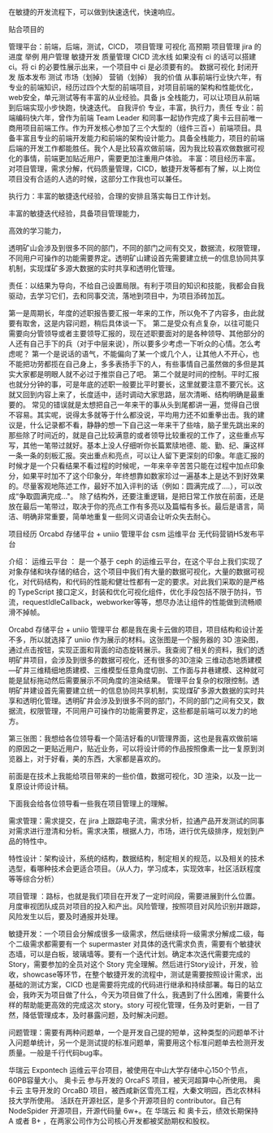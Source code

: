 在敏捷的开发流程下，可以做到快速迭代，快速响应。


贴合项目的

管理平台：前端，后端，测试，CICD，
 项目管理
 可视化 高预期 项目管理
jira 的进度 举例 用户管理
 敏捷开发
 质量管理
 CICD 流水线
 如果没有 ci 的话可以搭建 ci。将 ci 的必要性展示出来，一个项目中 ci 是必须要有的。
 数据可视化
 封闭开发
 版本发布
 测试
 市场（划掉）
 营销（划掉）
 我的价值  从事前端行业快六年，有专业的前端知识，经历过四个大型的前端项目，对项目前端的架构和性能优化，web安全，单元测试等有丰富的从业经验。具备 js 全栈能力，可以让项目从前端到后端实现小步快跑，快速迭代。
自我评价
专业，丰富，执行力，责任
专业：前端编码快六年，曾作为前端 Team Leader 和同事一起协作完成了奥卡云目前唯一商用项目前端工作。作为开发核心参加了三个大型的（组件三百+）前端项目。具备丰富且专业的前端开发能力和前端的架构设计能力。具备全栈能力，项目的前端后端的开发工作都能胜任。我个人是比较喜欢做前端，因为我比较喜欢做数据可视化的事情，前端更加贴近用户，需要更加注重用户体验。
丰富：项目经历丰富。对项目管理，需求分解，代码质量管理，CICD，敏捷开发等都有了解，以上岗位项目没有合适的人选的时候，这部分工作我也可以兼任。

执行力：丰富的敏捷迭代经验，合理的安排且落实每日工作计划。

 丰富的敏捷迭代经验，具备项目管理能力，

 高效的学习能力，

透明矿山会涉及到很多不同的部门，不同的部门之间有交叉，数据流，权限管理，不同用户可操作的功能需要界定。透明矿山建设首先需要建立统一的信息协同共享机制，实现煤矿多源大数据的实时共享和透明化管理。

责任：以结果为导向，不给自己设置局限。有利于项目的知识和技能，我都会自我驱动，去学习它们，去和同事交流，落地到项目中，为项目添砖加瓦。

第一是周期长，年度的述职报告要汇报一年来的工作，所以免不了内容多，由此就要有取舍，这是内容问题，稍后具体谈一下。    第二是受众有点复杂，以往可能只需要向分管领导或者主要领导汇报的，现在述职要面对的是各种领导、其他部分的人还有自己手下的兵（对于中层来说），所以要多少考虑一下听众的心情。怎么考虑呢？  第一个是说话的语气，不能偏向了某一个或几个人，让其他人不开心，也不能把功劳都揽在自己身上，多多表扬手下的人，有些事情自己虽然做的多但是其实大家都是明眼人就不必过于推崇自己了吧。  第二个就是时间的控制。平时汇报也就分分钟的事，可是年底的述职一般要比平时要长，这里就要注意不要冗长。这就又回到内容上来了，长度适中，适时调动大家思路，层次清晰、结构明确是最重要的。    常见的错误就是太想把自己一年来干的事从头到尾都讲一遍，觉得自己很不容易。其实呢，说得太多就等于什么都没说，平均用力还不如重拳出击。我的建议是，什么记录都不看，静静的想一下自己这一年来干了些啥，脑子里先跳出来的那些除了时间近的，就是自己比较满意的或者领导比较重视的工作了，这些重点写写，其他一笔带过就好。基本上没人仔细听你长篇累牍地德、能、勤、纪、廉这样一条一条的刻板汇报。突出重点和亮点，可以让人留下更深刻的印象。年底汇报的时候才是一个只看结果不看过程的时候呢，一年来辛辛苦苦只能在过程中加点印象分，如果平时加不了这个印象分，年终想靠如数家珍过一遍基本上是达不到好效果的。尽量客观地陈述工作，最好不加入评判的话（例如：圆满完成了....），可以改成“争取圆满完成..."。    除了结构外，还要注重逻辑，是把日常工作放在前面，还是放在最后一笔带过，取决于你的亮点工作有多亮以及篇幅有多长。最后是语言，简洁、明确非常重要，简单地重复一些同义词语会让听众失去耐心。

项目经历
Orcabd 存储平台 + uniio 管理平台
csm 运维平台
无代码营销H5发布平台


介绍：
运维云平台 ： 是一个基于 ceph 的运维云平台，在这个平台上我们实现了对象存储和块存储的结合，这个项目中我们有大量的数据可视化，大量的数据可视化，对代码结构，和代码的性能和健壮性都有一定的要求。对此我们采取的是严格的 TypeScript 接口定义，封装和优化可视化组件，优化手段包括不限于防抖，节流，requestIdleCallback，webworker等等，想尽办法让组件的性能做到流畅顺滑不掉帧。

Orcabd 存储平台 + uniio 管理平台
都是我在奥卡云做的项目，项目结构和设计差不多，所以就选择了 uniio 作为展示的材料。这张图是一个服务器的 3D 渲染图，通过点击按钮，实现正面和背面的动态旋转展示。我查阅了相关的资料，我们的透明矿井项目，会涉及到很多的数据可视化，还有很多的3D渲染 三维动态地质建模—矿井三维精细地质建模、三维模型任意角度切剖、工作面与井巷建模、这种就可能是鼠标拖动然后需要展示不同角度的渲染结果。
管理平台复杂的权限控制。透明矿井建设首先需要建立统一的信息协同共享机制，实现煤矿多源大数据的实时共享和透明化管理。透明矿井会涉及到很多不同的部门，不同的部门之间有交叉，数据流，权限管理，不同用户可操作的功能需要界定，这些都是前端可以发力的地方。

第三张图：我想给各位领导看一个简洁好看的UI管理界面，这也是我喜欢做前端的原因之一更贴近用户，贴近业务，可以将设计师的作品按照像素一比一复原到浏览器上，对于好看，美的东西，大家都是喜欢的。

前面是在技术上我能给项目带来的一些价值，数据可视化，3D 渲染，以及一比一复原设计师设计稿。

下面我会给各位领导看一些我在项目管理上的理解。

需求管理：需求提交，在 jira 上跟踪电子流，需求分析，拉通产品开发测试的同事对需求进行澄清和分析。需求决策，根据人力，市场，进行优先级排序，规划到产品的特性中。

特性设计：架构设计，系统的结构，数据结构，制定相关的规范，以及相关的技术选型，看哪种技术会更适合项目。（从人力，学习成本，实现效率，社区活跃程度等等综合分析）

项目管理 ：路标，也就是我们项目在开发了一定时间段，需要进展到什么位置。月度审视团队成员对项目的投入和产出。风险管理，按照项目对风险识别并跟踪，风险发生以后，要及时通报并处理。

敏捷开发：一个项目会分解成很多一级需求，然后继续将一级需求分解成二级，每个二级需求都需要有一个 supermaster 对具体的迭代需求负责，需要有个敏捷状态墙，可以是白板，玻璃墙等。要有一个迭代计划。确定本次迭代需要完成的 Story，需要参加的全员对这个 Story 完全理解。然后进行Story设计，开发，验收，showcase等环节，在整个敏捷开发的流程中，测试是需要按照设计需求，出基础的测试方案，CICD 也是需要将完成的代码进行继承和持续部署。每日的站立会，我昨天为项目做了什么，今天为项目做了什么，我遇到了什么困难，需要什么样的帮助能更高效的完成这次 story。story 可视化管理，任务及时更新，一目了然，降低管理成本，及时暴露问题，及时解决问题。

问题管理：需要有两种问题单，一个是开发自己提的短单，这种类型的问题单不计入问题单统计，另一个是测试提的标准问题单，需要用这个标准问题单去检测开发质量。一般是千行代码bug率。

华瑞云 Expontech 运维云平台项目，被使用在中山大学存储中心150个节点，60PB容量大小。
奥卡云 参与开发的 OrcaFS 项目，被天河超算中心所使用。
奥卡云 主导开发的 OrcaBD 项目，被西咸新区雪亮工程，大秦文明园，西北农林科技大学所使用。
活跃在开源社区，是多个开源项目的 contributor。自己有 NodeSpider 开源项目，开源代码量 6w+。在 华瑞云 和 奥卡云，绩效长期保持 A 或者 B+ ，在两家公司作为公司核心开发都被奖励期权和股权。